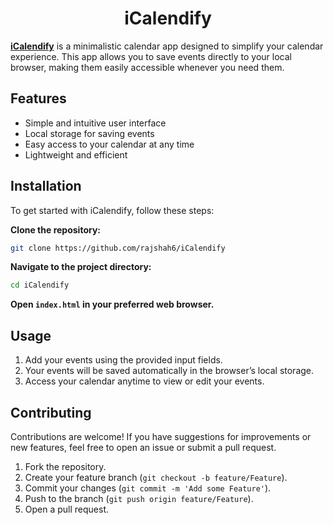 <div align="center">

# iCalendify

</div>

[**iCalendify**](https://icalendify.vercel.app/) is a minimalistic calendar app designed to simplify your calendar experience. This app allows you to save events directly to your local browser, making them easily accessible whenever you need them.

## Features

- Simple and intuitive user interface
- Local storage for saving events
- Easy access to your calendar at any time
- Lightweight and efficient

## Installation

To get started with iCalendify, follow these steps:

**Clone the repository:**

 ```bash
 git clone https://github.com/rajshah6/iCalendify
```

**Navigate to the project directory:**
```bash
cd iCalendify
```

**Open `index.html` in your preferred web browser.**

## Usage

1. Add your events using the provided input fields.
2. Your events will be saved automatically in the browser’s local storage.
3. Access your calendar anytime to view or edit your events.

## Contributing

Contributions are welcome! If you have suggestions for improvements or new features, feel free to open an issue or submit a pull request.

1. Fork the repository.
2. Create your feature branch (`git checkout -b feature/Feature`).
3. Commit your changes (`git commit -m 'Add some Feature'`).
4. Push to the branch (`git push origin feature/Feature`).
5. Open a pull request.
